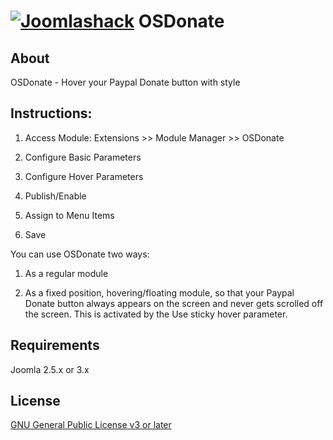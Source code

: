 [![Joomlashack](https://www.joomlashack.com/images/logo_circle_small.png)](https://www.joomlashack.com)
OSDonate
============

## About

OSDonate - Hover your Paypal Donate button with style

## Instructions:

1) Access Module: Extensions >> Module Manager >> OSDonate

2) Configure Basic Parameters

3) Configure Hover Parameters

4) Publish/Enable

5) Assign to Menu Items

6) Save

You can use OSDonate two ways:

1) As a regular module

2) As a fixed position, hovering/floating module, so that your Paypal Donate button always appears on the screen and never gets scrolled off the screen. This is activated by the Use sticky hover parameter.

## Requirements

Joomla 2.5.x or 3.x

## License

[GNU General Public License v3 or later](http://www.gnu.org/copyleft/gpl.html)
